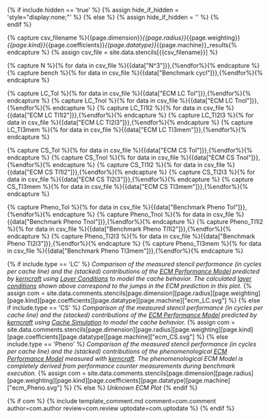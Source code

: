 {% if include.hidden == 'true' %}
	{% assign hide_if_hidden = 'style="display:none;"' %}
{% else %}
	{% assign hide_if_hidden = '' %}
{% endif %}
<div  markdown="1" class="ecm" id="ecm_{{include.type}}" style="width:600px;" {{hide_if_hidden}} >

{% capture csv_filename %}{{page.dimension}}_{{page.radius}}_{{page.weighting}}_{{page.kind}}_{{page.coefficients}}_{{page.datatype}}_{{page.machine}}_results{% endcapture %}
{% assign csv_file = site.data.stencils[{{csv_filename}}] %}

{% capture N %}{% for data in csv_file %}{{data["N^3"]}},{%endfor%}{% endcapture %}
{% capture bench %}{% for data in csv_file %}{{data["Benchmark cycl"]}},{%endfor%}{% endcapture %}

{% capture LC_Tol %}{% for data in csv_file %}{{data["ECM LC Tol"]}},{%endfor%}{% endcapture %}
{% capture LC_Tnol %}{% for data in csv_file %}{{data["ECM LC Tnol"]}},{%endfor%}{% endcapture %}
{% capture LC_Tl1l2 %}{% for data in csv_file %}{{data["ECM LC Tl1l2"]}},{%endfor%}{% endcapture %}
{% capture LC_Tl2l3 %}{% for data in csv_file %}{{data["ECM LC Tl2l3"]}},{%endfor%}{% endcapture %}
{% capture LC_Tl3mem %}{% for data in csv_file %}{{data["ECM LC Tl3mem"]}},{%endfor%}{% endcapture %}

{% capture CS_Tol %}{% for data in csv_file %}{{data["ECM CS Tol"]}},{%endfor%}{% endcapture %}
{% capture CS_Tnol %}{% for data in csv_file %}{{data["ECM CS Tnol"]}},{%endfor%}{% endcapture %}
{% capture CS_Tl1l2 %}{% for data in csv_file %}{{data["ECM CS Tl1l2"]}},{%endfor%}{% endcapture %}
{% capture CS_Tl2l3 %}{% for data in csv_file %}{{data["ECM CS Tl2l3"]}},{%endfor%}{% endcapture %}
{% capture CS_Tl3mem %}{% for data in csv_file %}{{data["ECM CS Tl3mem"]}},{%endfor%}{% endcapture %}

{% capture Pheno_Tol %}{% for data in csv_file %}{{data["Benchmark Pheno Tol"]}},{%endfor%}{% endcapture %}
{% capture Pheno_Tnol %}{% for data in csv_file %}{{data["Benchmark Pheno Tnol"]}},{%endfor%}{% endcapture %}
{% capture Pheno_Tl1l2 %}{% for data in csv_file %}{{data["Benchmark Pheno Tl1l2"]}},{%endfor%}{% endcapture %}
{% capture Pheno_Tl2l3 %}{% for data in csv_file %}{{data["Benchmark Pheno Tl2l3"]}},{%endfor%}{% endcapture %}
{% capture Pheno_Tl3mem %}{% for data in csv_file %}{{data["Benchmark Pheno Tl3mem"]}},{%endfor%}{% endcapture %}

<script>
var trace_benchmark = {
  type: "scatter",
  mode: "markers",
  marker: { symbol: "cross-thin-open" },
  x: [{{N}}],
  y: [{{bench}}],
  line: {color: 'black'},
  name: "Benchmark"
};
var trace_Tol = {
  type: "scatter",
  mode: "lines",
  x: [{{N}}],
  y: [{% if include.type == 'LC' %}{{LC_Tol}}{% elsif include.type == 'CS' %}{{CS_Tol}}{% elsif include.type == 'Pheno' %}{{Pheno_Tol}}{% endif %}],
  line: {color: '#d62728'},
  name: "T<sub>OL</sub>"
};
var trace_Tnol = {
  type: "histogram",
  xbins: {size:10},
  histfunc: "sum",
  x: [{{N}}],
  y: [{% if include.type == 'LC' %}{{LC_Tnol}}{% elsif include.type == 'CS' %}{{CS_Tnol}}{% elsif include.type == 'Pheno' %}{{Pheno_Tnol}}{% endif %}],
  marker: {color: '#1f77b4'},
  name: "T<sub>nOL</sub>"
};
var trace_Tl1l2 = {
  type: "histogram",
  xbins: {size:10},
  histfunc: "sum",
  x: [{{N}}],
  y: [{% if include.type == 'LC' %}{{LC_Tl1l2}}{% elsif include.type == 'CS' %}{{CS_Tl1l2}}{% elsif include.type == 'Pheno' %}{{Pheno_Tl1l2}}{% endif %}],
  marker: {color: '#aec7e8'},
  name: "T<sub>L1-L2</sub>"
};
var trace_Tl2l3 = {
  type: "histogram",
  xbins: {size:10},
  histfunc: "sum",
  x: [{{N}}],
  y: [{% if include.type == 'LC' %}{{LC_Tl2l3}}{% elsif include.type == 'CS' %}{{CS_Tl2l3}}{% elsif include.type == 'Pheno' %}{{Pheno_Tl2l3}}{% endif %}],
  marker: {color: '#ff7f0e'},
  name: "T<sub>L2-L3</sub>"
};
var trace_Tl3mem = {
  type: "histogram",
  xbins: {size:10},
  histfunc: "sum",
  x: [{{N}}],
  y: [{% if include.type == 'LC' %}{{LC_Tl3mem}}{% elsif include.type == 'CS' %}{{CS_Tl3mem}}{% elsif include.type == 'Pheno' %}{{Pheno_Tl3mem}}{% endif %}],
  marker: {color: '#ffbb78'},
  name: "T<sub>L3-MEM</sub>"
};


var data = [trace_Tnol,trace_Tl1l2,trace_Tl2l3,trace_Tl3mem,trace_Tol,trace_benchmark];

var layout = {
  margin: { l: 40, r: 35, t: 10, b: 40},
  xaxis: {title: "Grid Size (N^{{page.dimension | replace: 'D', ''}})",
          dticks: 50,
          tick0: 0},
  yaxis: {title: 'Cycles / Cacheline',
          tick0: 0},
  barmode: 'stack',
  legend: { orientation: "h",y:1.1},
};

var config = {locale: 'en'};
Plotly.newPlot('ecm_{{include.type}}', data, layout, config);
</script>

{% if include.type == 'LC' %}
*Comparison of the measured stencil performance (in cycles per cache line) and the (stacked) contributions of the [ECM Performance Model](https://hpc.fau.de/research/ecm/) predicted by [kerncraft](https://github.com/RRZE-HPC/kerncraft) using [Layer Conditions](https://rrze-hpc.github.io/layer-condition/) to model the cache behavior. The calculated [layer conditions](#layer-conditions) shown above correspond to the jumps in the ECM prediction in this plot.*
{% assign com = site.data.comments.stencils[page.dimension][page.radius][page.weighting][page.kind][page.coefficients][page.datatype][page.machine]["ecm_LC.svg"] %}
{% else if include.type == 'CS' %}
*Comparison of the measured stencil performance (in cycles per cache line) and the (stacked) contributions of the [ECM Performance Model](https://hpc.fau.de/research/ecm/) predicted by [kerncraft](https://github.com/RRZE-HPC/kerncraft) using [Cache Simulation](https://github.com/RRZE-HPC/pycachesim) to model the cache behavior.*
{% assign com = site.data.comments.stencils[page.dimension][page.radius][page.weighting][page.kind][page.coefficients][page.datatype][page.machine]["ecm_CS.svg"] %}
{% else include.type == 'Pheno' %}
*Comparison of the measured stencil performance (in cycles per cache line) and the (stacked) contributions of the phenomenological [ECM Performance Model](https://hpc.fau.de/research/ecm/) measured with [kerncraft](https://github.com/RRZE-HPC/kerncraft). The phenomenological ECM Model is completely derived from performance counter measurements during benchmark execution.*
{% assign com = site.data.comments.stencils[page.dimension][page.radius][page.weighting][page.kind][page.coefficients][page.datatype][page.machine]["ecm_Pheno.svg"] %}
{% else %}
*Unknown ECM Plot*
{% endif %}

{% if com %}
{% include template_comment.md comment=com.comment author=com.author review=com.review uptodate=com.uptodate %}
{% endif %}
</div>
